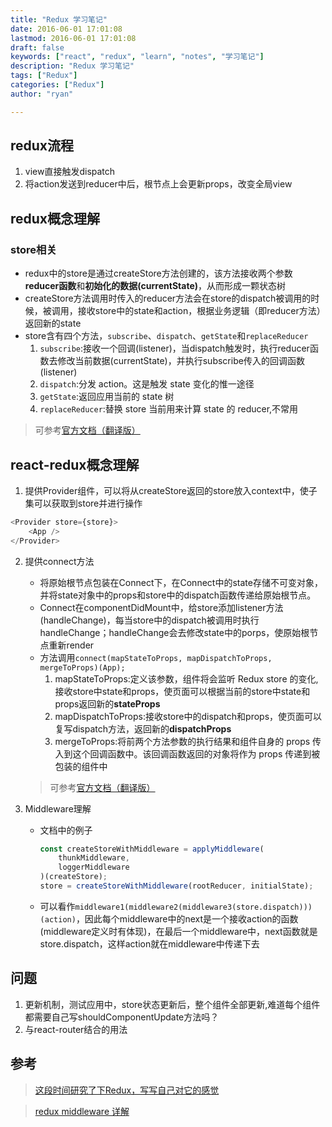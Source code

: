 ```yaml
---
title: "Redux 学习笔记"
date: 2016-06-01 17:01:08
lastmod: 2016-06-01 17:01:08
draft: false
keywords: ["react", "redux", "learn", "notes", "学习笔记"]
description: "Redux 学习笔记"
tags: ["Redux"]
categories: ["Redux"]
author: "ryan"

---
```


## redux流程

1. view直接触发dispatch
2. 将action发送到reducer中后，根节点上会更新props，改变全局view

## redux概念理解

### store相关

- redux中的store是通过createStore方法创建的，该方法接收两个参数**reducer函数**和**初始化的数据(currentState)**，从而形成一颗状态树
- createStore方法调用时传入的reducer方法会在store的dispatch被调用的时候，被调用，接收store中的state和action，根据业务逻辑（即reducer方法）返回新的state
- store含有四个方法，```subscribe```、```dispatch```、```getState```和```replaceReducer```
    1. ```subscribe```:接收一个回调(listener)，当dispatch触发时，执行reducer函数去修改当前数据(currentState)，并执行subscribe传入的回调函数(listener)
    2. ```dispatch```:分发 action。这是触发 state 变化的惟一途径
    3. ```getState```:返回应用当前的 state 树
    4. ```replaceReducer```:替换 store 当前用来计算 state 的 reducer,不常用

> 可参考[官方文档（翻译版）](http://cn.redux.js.org/docs/api/index.html)

## react-redux概念理解

1. 提供Provider组件，可以将从createStore返回的store放入context中，使子集可以获取到store并进行操作
```javascript
<Provider store={store}>
    <App />
</Provider>
```
2. 提供connect方法
    - 将原始根节点包装在Connect下，在Connect中的state存储不可变对象，并将state对象中的props和store中的dispatch函数传递给原始根节点。
    - Connect在componentDidMount中，给store添加listener方法(handleChange)，每当store中的dispatch被调用时执行handleChange；handleChange会去修改state中的porps，使原始根节点重新render
    - 方法调用```connect(mapStateToProps, mapDispatchToProps, mergeToProps)(App);```
        1. mapStateToProps:定义该参数，组件将会监听 Redux store 的变化,接收store中state和props，使页面可以根据当前的store中state和props返回新的**stateProps**
        2. mapDispatchToProps:接收store中的dispatch和props，使页面可以复写dispatch方法，返回新的**dispatchProps**
        3. mergeToProps:将前两个方法参数的执行结果和组件自身的 props 传入到这个回调函数中。该回调函数返回的对象将作为 props 传递到被包装的组件中
        
    > 可参考[官方文档（翻译版）](http://cn.redux.js.org/docs/react-redux/api.html)
    
3. Middleware理解
    - 文档中的例子
        ```javascript
        const createStoreWithMiddleware = applyMiddleware(
            thunkMiddleware,
            loggerMiddleware
        )(createStore);
        store = createStoreWithMiddleware(rootReducer, initialState);
        ```
    - 可以看作```middleware1(middleware2(middleware3(store.dispatch)))(action)```，因此每个middleware中的next是一个接收action的函数(middleware定义时有体现)，在最后一个middleware中，next函数就是store.dispatch，这样action就在middleware中传递下去


## 问题

1. 更新机制，测试应用中，store状态更新后，整个组件全部更新,难道每个组件都需要自己写shouldComponentUpdate方法吗？
2. 与react-router结合的用法

## 参考

> [这段时间研究了下Redux，写写自己对它的感觉](http://react-china.org/t/redux/2687)

> [redux middleware 详解](https://zhuanlan.zhihu.com/p/20597452?refer=purerender)
